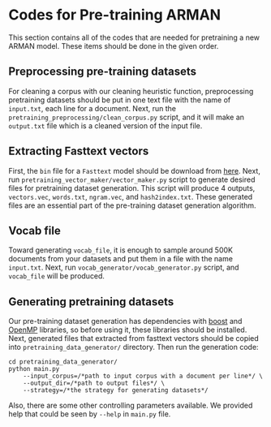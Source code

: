 # Codes for Pre-training ARMAN

This section contains all of the codes that are needed for pretraining a new ARMAN model. These items should be done in the given order.

## Preprocessing pre-training datasets

For cleaning a corpus with our cleaning heuristic function, preprocessing pretraining datasets should be put in one text file with the name of `input.txt`, each line for a document. Next, run the `pretraining_preprocessing/clean_corpus.py` script, and it will make an `output.txt` file which is a cleaned version of the input file.

## Extracting Fasttext vectors 

First, the `bin` file for a `Fasttext` model should be download from [here](https://fasttext.cc/docs/en/crawl-vectors.html). Next, run `pretraining_vector_maker/vector_maker.py` script to generate desired files for pretraining dataset generation. This script will produce 4 outputs, `vectors.vec`, `words.txt`, `ngram.vec`, and `hash2index.txt`. These generated files are an essential part of the pre-training dataset generation algorithm.

## Vocab file

Toward generating `vocab_file`, it is enough to sample around 500K documents from your datasets and put them in a file with the name `input.txt`. Next, run `vocab_generator/vocab_generator.py` script, and `vocab_file` will be produced.

## Generating pretraining datasets

Our pre-training dataset generation has dependencies with [boost](https://www.boost.org/) and [OpenMP](https://www.openmp.org/) libraries, so before using it, these libraries should be installed. Next, generated files that extracted from fasttext vectors should be copied into `pretraining_data_generator/` directory. Then run the generation code:

```
cd pretraining_data_generator/
python main.py 
    --input_corpus=/*path to input corpus with a document per line*/ \
    --output_dir=/*path to output files*/ \
    --strategy=/*the strategy for generating datasets*/

```

Also, there are some other controlling parameters available. We provided help that could be seen by `--help` in `main.py` file.
